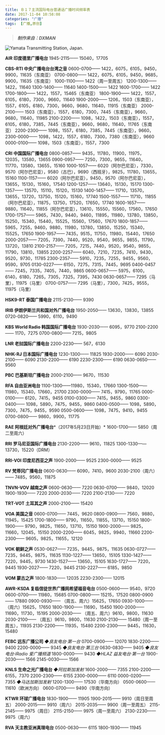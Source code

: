 ```yaml
---
title: Ｂ１７主流国际电台普通话广播时间频率表
date: 2017-11-04 10:58:08
categories: "广播"
tags:  [广播,原创]
---
```

> ***制作来自：DXMAN***

![Yamata Transmitting Station, Japan.](https://cdn-image.ibcl.us/Freq.List-B17_20171104/1.jpg "Yamata Transmitting Station, Japan.")

<!--more-->

**AIR 印度德里广播电台**
1945-2115—— 15040，17705

**CBS-RTI 中央广播电台台湾之音**
0600-0700—— 1422，6075，6105，9450，9900，11635（东南亚）
0700-0800—— 1422，6075，6105，9450，9685，9900，11635（东南亚）
1000-1100—— 1422（周一至周五）
1200-1300—— 1422，11640
1300-1400—— 11640
1400-1500—— 1422
1600-1700—— 1422
1700-1800—— 1422，1557，15465（东南亚）
1800-1900—— 1422，1557，6105，6180，7300，9660，11640
1900-2000—— 1206，1503（东南亚），1557，6105，6180，7300，9660，9680，11640，11915（东南亚）
2000-2100—— 1503（东南亚），1557，6180，7300，7445（东南亚），9660，9680，11640，11985
2100-2200—— 1098，1422，1503（东南亚），1557，6105，6180，7385，7445（东南亚），9660，9680，11640，11765（东南亚）
2200-2300—— 1098，1557，6180，7385，7445（东南亚），9660，
2300-0000—— 1098，1422，1557，6180，7300，7380（东南亚），9660
0000-0100—— 1098，1503（东南亚），1557，7300

**CRI 中国国际广播电台**
0800-0857—— 9435，11780，11900，11975，12035，13580，13655
0900-0957—— 7250，7300，9655，11640，11770，13580，13655，15160
1000-1057—— 6020（阿尔巴尼亚），7330，9570（阿尔巴尼亚），9580（古巴），9690（西班牙），9825，11780，13655，15160
1100-1157—— 6020（阿尔巴尼亚），9450，9570（阿尔巴尼亚），13655，15130，15160，17540
1200-1257—— 13640，15130，15170
1300-1357—— 13570，15110，15120，15130
1400-1457—— 11710，13570，13655，13720，13750，15120，15160，17740
1500-1557—— 11710，11855（阿尔巴尼亚），11875，13750，17520，17650，17740
1600-1657—— 9880，11640，11855（阿尔巴尼亚），13610，15550，15560，17560，17650
1700-1757—— 5965，7430，9440，9460，11895，11980，13780，13850，15250，15340，15440，15525，15560，17560，17670
1800-1857—— 5965，7255，9460，9880，11980，13780，13850，15250，15340，15525，17650
1900-1957—— 7435，9515，11750，11980，15440，17650
2000-2057—— 7205，7390，7440，9520，9540，9655，9855，11790，13720，13810
2100-2157—— 7205，7215，7440，9520，9540，9855，11790，13810，13855
2200-2257—— 6040，7210，7235，7410，9430，9520，9730，11785
2300-2357—— 5910，7235，7255，9455，9560，9590，9705
0130-0227—— 6150，7275，7315，7445，9695
0400-0457—— 7245，7335，7405，7440，9865
0600-0657—— 5975，6100，6140，6180，7265，7305，7325，7395，7430
0630-0657—— 7295（马里），11975（马里）
0700-0757—— 7295（马里），7300，7425，9555，11975（马里）

**HSK9-RT 泰国广播电台**
2115-2130—— 9390

**IRIB 伊朗伊斯兰共和国对外广播电台**
1950-2050—— 13630，13830，13855
0720-0820—— 5990，6110，9490

**KBS World Radio 韩国国际广播电台**
1930-2030—— 6095，9770
2100-2200—— 1170，7275
0700-0800—— 7215，9805

**LNR 老挝国际广播电台**
2200-2230—— 567，6130

**NHK-RJ 日本国际广播电台**
1230-1300—— 11825
1930-2000—— 6090
2030-2100—— 6090
2130-2200—— 6190
2230-2300—— 6190
0630-0650—— 9560

**PBC 巴基斯坦广播电台**
2000-2100—— 9670，11530

**RFA 自由亚洲电台**
1100-1300——11980，15340，17660
1300-1500——11980，15340，17660，21700
2300-0000—— 7415，9790，11765
0000-0100—— 6120，7415，9455
0100-0300—— 7415，9455，9860
0300-0400—— 1098，5890，7475，9455，9860
0400-0500—— 1098，5890，7300，7475，9455，9590
0500-0600—— 1098，7475，9410，9455
0700-0800—— 9860，9900，11775

**RAE 阿根廷对外广播电台***（2017年5月23日开始）*
1600-1700—— 5850（周二至周六）

**RRI 罗马尼亚国际广播电台**
2130-2200—— 9610，11825
1300-1330——13730，15220（DRM）

**RRI-VOI 印度尼西亚之声**
1900-2000—— 9525
2300-0000—— 9525

**RV 梵蒂冈广播电台**
0600-0630—— 6090，7410，9600
2030-2100（周六）—— 7485，9560，11875

**TNVN-VOV 越南之声**
0600-0630—— 7220
0630-0700—— 9840，12020
1900-1930—— 7220
2000-2030—— 7220
2100-2130—— 7220

**TRT-VOT 土耳其之声**
2000-2100—— 15420

**VOA 美国之音**
0600-0700—— 7445，9620
0800-0900—— 7560，9880，11945，15425
1700-1800—— 9790，11650，11855，13710，15150
1800-1900—— 9790，9825，11650，13710，15150
1900-2000—— 9825，11660，12045，15150
2000-2200—— 6045，9825，9940，11660
2200-2300—— 9605，9825，11655，12120

**VOK 朝鲜之声**
0530-0627—— 7235，9445，9875，11635
0630-0727—— 7235，9445，9875，11635
1130-1227—— 13650，15105
1330-1427—— 7220，9445，9730
1430-1527—— 13650，15105
1630-1727—— 7220，9445
1930-2027—— 7220，9445
2130-2227—— 6185，9850

**VOM 蒙古之声**
1800-1830—— 12035
2230-2300—— 12015

**AWR-KSDA 复临信徒世界广播网希望福音电台**
0500-0600—— 9540，9720
0600-0700—— 11980，15685
0700-0800—— 15215，17520
0800-0900—— 17880
0900-0930—— （周五、周六）15625，17650
0930-1000—— （周六）15625，17650
1800-1900—— 11690，15450
1900-2000—— 11690，11730，15195
2000-2030—— （周五、周六）9610，9800，11630
2030-2100—— （周五）9610，9800，11630
2100-2130—— 15480（周一至周五），11935
2130-2200—— 11935，15480
2200-2300—— 9445，11630，15480

**FEBC 远东广播公司**
*◆良友电台·第一台*
0700-0900—— 12070
1830-2200—— 9400
2200-0000—— 9345
*◆良友电台·第三台*
0630-0830—— 9405
*◆良友电台·iRadio 爱广播频道*
1800-0000—— 9430
*◆HLAZ 益友电台·第一台*
1900-2030—— 1566
2145-0030—— 1566

**KNLS 生命之光广播电台**
*◆阿拉斯加发射*
1600-2000—— 7355
2100-2200—— 6155，7370
2200-2300—— 6155
2300-0000—— 6110
0000-0200—— 7355
*◆马达加斯加发射*
1200-1300—— 17530（华南方向）
0500-0600—— 11610（欧洲方向）
0600-0700—— 9490（华南方向）

**KTWR 环球广播电台**
1830-1900—— 11905
1900-2015—— 9910（周日至周五）
2000-2015—— 9910（周六）
2015-2035—— 9900（周一至周五）
2115-2145—— 9975（周日）
2115-2150—— 9975（周一至周六）
2130-2230—— 9975（周六）

**RVA 天主教亚洲真理电台**
0500-0630—— 6115
1800-1930—— 11945